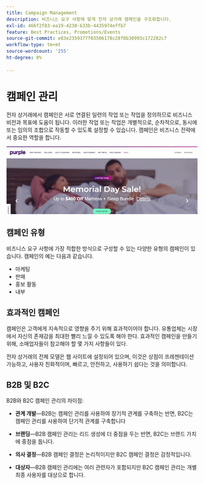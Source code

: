 ```yaml
---
title: Campaign Management
description: 비즈니스 요구 사항에 맞게 전자 상거래 캠페인을 구조화합니다.
exl-id: 466f2f83-ea19-4230-b33b-4435974effb7
feature: Best Practices, Promotions/Events
source-git-commit: e83e2359377f03506178c28f8b30993c172282c7
workflow-type: tm+mt
source-wordcount: '255'
ht-degree: 0%

---
```


# 캠페인 관리

전자 상거래에서 캠페인은 서로 연결된 일련의 작업 또는 작업을 정의하므로 비즈니스 비전과 목표에 도움이 됩니다. 이러한 작업 또는 작업은 개별적으로, 순차적으로, 동시에 또는 임의의 조합으로 작동할 수 있도록 설정할 수 있습니다. 캠페인은 비즈니스 전략에서 중요한 역할을 합니다.

![캠페인 이미지 예](../../assets/playbooks/campaign-example.png)

## 캠페인 유형

비즈니스 요구 사항에 가장 적합한 방식으로 구성할 수 있는 다양한 유형의 캠페인이 있습니다. 캠페인의 예는 다음과 같습니다.

- 마케팅
- 판매
- 홍보 활동
- 내부

## 효과적인 캠페인

캠페인은 고객에게 지속적으로 영향을 주기 위해 효과적이어야 합니다. 유통업체는 시장에서 자신의 존재감을 최대한 빨리 느낄 수 있도록 해야 한다. 효과적인 캠페인을 만들기 위해, 소매업자들이 참고해야 할 몇 가지 사항들이 있다.

전자 상거래의 전체 모델은 웹 사이트에 설정되어 있으며, 이것은 상점이 프레젠테이션 가능하고, 사용자 친화적이며, 빠르고, 안전하고, 사용하기 쉽다는 것을 의미합니다.

## B2B 및 B2C

B2B와 B2C 캠페인 관리의 차이점:

- **관계 개발**—B2B는 캠페인 관리를 사용하여 장기적 관계를 구축하는 반면, B2C는 캠페인 관리를 사용하여 단기적 관계를 구축합니다

- **브랜딩**—B2B 캠페인 관리는 리드 생성에 더 중점을 두는 반면, B2C는 브랜드 가치에 중점을 둡니다.

- **의사 결정**—B2B 캠페인 결정은 논리적이지만 B2C 캠페인 결정은 감정적입니다.

- **대상자**—B2B 캠페인 관리에는 여러 관련자가 포함되지만 B2C 캠페인 관리는 개별 최종 사용자를 대상으로 합니다.
